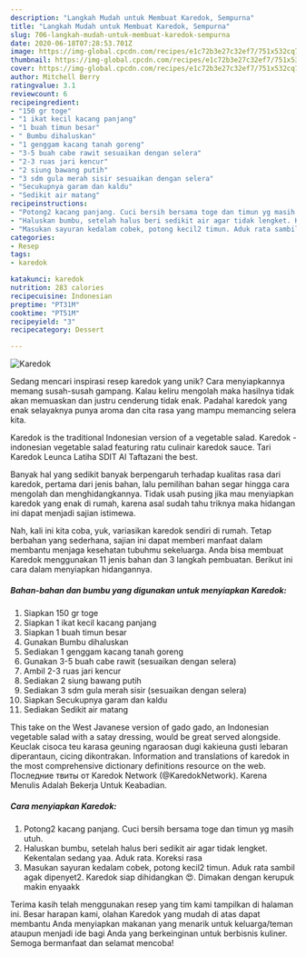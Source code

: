```yaml
---
description: "Langkah Mudah untuk Membuat Karedok, Sempurna"
title: "Langkah Mudah untuk Membuat Karedok, Sempurna"
slug: 706-langkah-mudah-untuk-membuat-karedok-sempurna
date: 2020-06-18T07:28:53.701Z
image: https://img-global.cpcdn.com/recipes/e1c72b3e27c32ef7/751x532cq70/karedok-foto-resep-utama.jpg
thumbnail: https://img-global.cpcdn.com/recipes/e1c72b3e27c32ef7/751x532cq70/karedok-foto-resep-utama.jpg
cover: https://img-global.cpcdn.com/recipes/e1c72b3e27c32ef7/751x532cq70/karedok-foto-resep-utama.jpg
author: Mitchell Berry
ratingvalue: 3.1
reviewcount: 6
recipeingredient:
- "150 gr toge"
- "1 ikat kecil kacang panjang"
- "1 buah timun besar"
- " Bumbu dihaluskan"
- "1 genggam kacang tanah goreng"
- "3-5 buah cabe rawit sesuaikan dengan selera"
- "2-3 ruas jari kencur"
- "2 siung bawang putih"
- "3 sdm gula merah sisir sesuaikan dengan selera"
- "Secukupnya garam dan kaldu"
- "Sedikit air matang"
recipeinstructions:
- "Potong2 kacang panjang. Cuci bersih bersama toge dan timun yg masih utuh."
- "Haluskan bumbu, setelah halus beri sedikit air agar tidak lengket. Kekentalan sedang yaa. Aduk rata. Koreksi rasa"
- "Masukan sayuran kedalam cobek, potong kecil2 timun. Aduk rata sambil agak dipenyet2. Karedok siap dihidangkan 😍. Dimakan dengan kerupuk makin enyaakk"
categories:
- Resep
tags:
- karedok

katakunci: karedok 
nutrition: 283 calories
recipecuisine: Indonesian
preptime: "PT31M"
cooktime: "PT51M"
recipeyield: "3"
recipecategory: Dessert

---
```



![Karedok](https://img-global.cpcdn.com/recipes/e1c72b3e27c32ef7/751x532cq70/karedok-foto-resep-utama.jpg)

Sedang mencari inspirasi resep karedok yang unik? Cara menyiapkannya memang susah-susah gampang. Kalau keliru mengolah maka hasilnya tidak akan memuaskan dan justru cenderung tidak enak. Padahal karedok yang enak selayaknya punya aroma dan cita rasa yang mampu memancing selera kita.

Karedok is the traditional Indonesian version of a vegetable salad. Karedok - indonesian vegetable salad featuring ratu culinair karedok sauce. Tari Karedok Leunca Latiha SDIT Al Taftazani the best.

Banyak hal yang sedikit banyak berpengaruh terhadap kualitas rasa dari karedok, pertama dari jenis bahan, lalu pemilihan bahan segar hingga cara mengolah dan menghidangkannya. Tidak usah pusing jika mau menyiapkan karedok yang enak di rumah, karena asal sudah tahu triknya maka hidangan ini dapat menjadi sajian istimewa.


Nah, kali ini kita coba, yuk, variasikan karedok sendiri di rumah. Tetap berbahan yang sederhana, sajian ini dapat memberi manfaat dalam membantu menjaga kesehatan tubuhmu sekeluarga. Anda bisa membuat Karedok menggunakan 11 jenis bahan dan 3 langkah pembuatan. Berikut ini cara dalam menyiapkan hidangannya.

<!--inarticleads1-->

##### Bahan-bahan dan bumbu yang digunakan untuk menyiapkan Karedok:

1. Siapkan 150 gr toge
1. Siapkan 1 ikat kecil kacang panjang
1. Siapkan 1 buah timun besar
1. Gunakan  Bumbu dihaluskan
1. Sediakan 1 genggam kacang tanah goreng
1. Gunakan 3-5 buah cabe rawit (sesuaikan dengan selera)
1. Ambil 2-3 ruas jari kencur
1. Sediakan 2 siung bawang putih
1. Sediakan 3 sdm gula merah sisir (sesuaikan dengan selera)
1. Siapkan Secukupnya garam dan kaldu
1. Sediakan Sedikit air matang


This take on the West Javanese version of gado gado, an Indonesian vegetable salad with a satay dressing, would be great served alongside. Keuclak cisoca teu karasa geuning ngaraosan dugi kakieuna gusti lebaran diperantaun, cicing dikontrakan. Information and translations of karedok in the most comprehensive dictionary definitions resource on the web. Последние твиты от Karedok Network (@KaredokNetwork). Karena Menulis Adalah Bekerja Untuk Keabadian. 

<!--inarticleads2-->

##### Cara menyiapkan Karedok:

1. Potong2 kacang panjang. Cuci bersih bersama toge dan timun yg masih utuh.
1. Haluskan bumbu, setelah halus beri sedikit air agar tidak lengket. Kekentalan sedang yaa. Aduk rata. Koreksi rasa
1. Masukan sayuran kedalam cobek, potong kecil2 timun. Aduk rata sambil agak dipenyet2. Karedok siap dihidangkan 😍. Dimakan dengan kerupuk makin enyaakk




Terima kasih telah menggunakan resep yang tim kami tampilkan di halaman ini. Besar harapan kami, olahan Karedok yang mudah di atas dapat membantu Anda menyiapkan makanan yang menarik untuk keluarga/teman ataupun menjadi ide bagi Anda yang berkeinginan untuk berbisnis kuliner. Semoga bermanfaat dan selamat mencoba!
